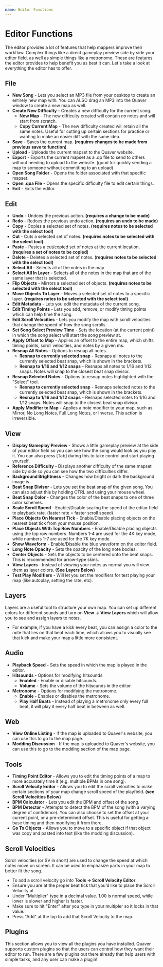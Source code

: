 ```yaml
---
name: Editor Functions
---
```


# Editor Functions

The editor provides a lot of features that help mappers improve their workflow. Complex things like a direct gameplay preview side by side your editor field, as well as simple
things like a metronome. These are features the editor provides to help benefit you as best it can. Let's take a look at everything the editor has to offer.

## File

* **New Song** - Lets you select an MP3 file from your desktop to create an entirely new map with. You can ALSO drag an MP3 into the Quaver window to create a new map as well.
* **Create New Difficulty** - Creates a new difficulty for the current song.
  * **New Map** - The new difficulty created will contain *no* notes and will start from scratch.
  * **Copy Current Map** - The new difficulty created will retain all the same notes. Useful for cutting up certain sections for practice or wanting to make an easier diff with
  the same idea.
* **Save** - Saves the current map. **(requires changes to be made from previous save to function)**
* **Upload** - Uploads the current mapset to the Quaver website.
* **Export** - Exports the current mapset as a .qp file to send to others without needing to upload to the website. (good for quickly sending a map to someone without committing to an upload)
* **Open Song Folder** - Opens the folder associated with that specific mapset.
* **Open .qua File** - Opens the specific difficulty file to edit certain things.
* **Exit** - Exits the editor.

## Edit

* **Undo** - Undoes the previous action. **(requires a change to be made)**
* **Redo** - Redoes the previous undo action. **(requires an undo to be made)**
* **Copy** - Copies a selected set of notes. **(requires notes to be selected with the select tool)**
* **Cut** - Cuts a selected set of notes. **(requires notes to be selected with the select tool)**
* **Paste** - Pastes a cut/copied set of notes at the current location. **(requires a set of notes to be copied)**
* **Delete** - Deletes a selected set of notes. **(requires notes to be selected with the select tool)**
* **Select All** - Selects all of the notes in the map.
* **Select All In Layer** - Selects all of the notes in the map that are of the same layer that is selected.
* **Flip Objects** - Mirrors a selected set of objects. **(requires notes to be selected with the select tool)**
* **Move Objects To Layer** - Moves a selected set of notes to a specific layer. **(requires notes to be selected with the select tool)**
* **Edit Metadata** - Lets you edit the metadata of the current song.
* **Edit Timing Points** - Lets you add, remove, or modify timing points which can help time the song.
* **Edit Scroll Velocities** - Lets you modify the map with scroll velocities that change the speed of how the song scrolls.
* **Set Song Select Preview Time** - Sets the location (at the current point) in which the song select will start the song preview at.
* **Apply Offset to Map** - Applies an offset to the entire map, which shifts timing points, scroll velocities, and notes by a given ms.
* **Resnap All Notes** - Options to resnap all notes.
  * **Resnap to currently selected snap** - Resnaps all notes to the currently selected beat snap, which is shown in the brackets.
  * **Resnap to 1/16 and 1/12 snaps** - Resnaps all notes to 1/16 and 1/12 snaps. Notes will snap to the closest beat snap divisor.
* **Resnap Selected Notes** - Options to resnap notes highlighted with the "Select" tool.
  * **Resnap to currently selected snap** - Resnaps selected notes to the currently selected beat snap, which is shown in the brackets.
  * **Resnap to 1/16 and 1/12 snaps** - Resnaps selected notes to 1/16 and 1/12 snaps. Notes will snap to the closest beat snap divisor.
* **Apply Modifier to Map** - Applies a note modifier to your map, such as Mirror, No Long Notes, Full Long Notes, or Inverse. This action is irreversible. 

## View

* **Display Gameplay Preview** - Shows a little gameplay preview at the side of your editor field so you can see how the song would look as you play it. You can also
press [Tab] during this to take control and start playing yourself.
* **Reference Difficulty** - Displays another difficulty of the same mapset side by side so you can see how the two difficulties differ.
* **Background Brightness** - Changes how bright or dark the background image is.
* **Beat Snap Divisor** - Lets you set the beat snap of the given song. You can also adjust this by holding CTRL and using your mouse wheel.
* **Beat Snap Color** - Changes the color of the beat snaps to one of three color schemes.
* **Scale Scroll Speed** - Enable/Disable scaling the speed of the editor field to playback rate. (faster rate = faster scroll speed)
* **Place Objects On Nearest Tick** - Enable/Disable placing objects on the nearest beat tick from your mouse position.
* **Place Objects With Top Row Numbers** - Enable/Disable placing objects using the top row numbers. Numbers 1-4 are used for the 4K key mode, while numbers 1-7 are used for the 7K key mode.
* **Show Waveform** - Enable/Disable the blue waveform on the editor field.
* **Long Note Opacity** - Sets the opacity of the long note bodies.
* **Center Objects** - Sets the objects to be centered onto the beat snaps. This is recommended for arrow-type skins.
* **View Layers** - Instead of viewing your notes as normal you will view them as layer colors. **(See Layers Below)**
* **Test Play Modifiers** - Will let you set the modifiers for test playing your map (like autoplay, setting the rate, etc).

## Layers

Layers are a useful tool to structure your own map. You can set up different colors for different sounds and turn on **View -> View Layers** which will allow you to see and assign layers to notes.

* For example, if you have a kick every beat, you can assign a color to the note that lies on that beat each time, which allows you to visually see that kick and make your map a little more consistent.

## Audio

* **Playback Speed** - Sets the speed in which the map is played in the editor.
* **Hitsounds** - Options for modifying hitsounds.
  * **Enabled** - Enable or disable hitsounds.
  * **Volume** - Sets the volume of the hitsounds in the editor.
* **Metronome** - Options for modifying the metronome.
  * **Enable** - Enables or disables the metronome.
  * **Play Half Beats** - Instead of playing a metronome only every full beat, it will play it every half beat in between as well.

## Web

* **View Online Listing** - If the map is uploaded to Quaver's website, you can use this to go to the map page.
* **Modding Discussion** - If the map is uploaded to Quaver's website, you can use this to go to the modding section of the map page.

## Tools

* **Timing Point Editor** - Allows you to edit the timing points of a map to more accurately time it (e.g. multiple BPMs in one song).
* **Scroll Velocity Editor** - Allows you to edit the scroll velocities to make certain sections of your map change scroll speed of the playfield. **(see Scroll Velocities Below)**
* **BPM Calculator** - Lets you edit the BPM and offset of the song.
* **BPM Detector** - Attempts to detect the BPM of the song (with a varying degree of confidence). You can also choose to set the offset at your current point, or a pre-determined offset. This is useful for getting a base timing and then modifying it from there.
* **Go To Objects** - Allows you to move to a specific object if that object was copy and pasted into text (like the modding discussion).

## Scroll Velocities

Scroll velocities (or SV in short) are used to change the speed at which notes move on screen. It can be used to emphasize parts in your map to better fit the song.

* To add a scroll velocity go into **Tools -> Scroll Velocity Editor**.
* Ensure you are at the proper beat tick that you'd like to place the Scroll Velocity at.
* Under "Multiplier" type in a decimal value. 1.00 is normal speed, while lower is slower and higher is faster.
* Make sure to hit "Enter" after you type in your multipler so it locks in that value.
* Press "Add" at the top to add that Scroll Velocity to the map.

## Plugins

This section allows you to view all the plugins you have installed. Quaver supports custom plugins so that the users can control how they want their editor to run. There are a few plugins out there already that help users with simple tasks, and any user can make a plugin!
